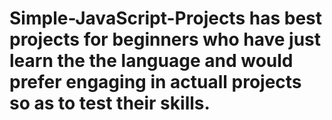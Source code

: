 # Simple-JavaScript-Projects has best projects for beginners who have just learn the the language and would prefer engaging in actuall projects so as to test their skills.
